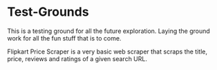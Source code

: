 # Test-Grounds
This is a testing ground for all the future exploration. Laying the ground work for all the fun stuff
that is to come.

Flipkart Price Scraper is a very basic web scraper that scraps the title, price, reviews and ratings of a given search URL.


